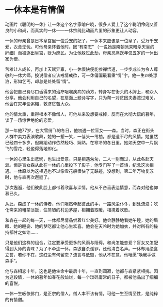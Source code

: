 # 一休本是有情僧

动画片《聪明的一休》让一休这个名字家喻户晓，很多人爱上了这个聪明伶俐又善良的小和尚，而真实的一休——一休宗纯比动画片里的形象更让人动容。 

一休的母亲曾是日本皇宫里一位受宠的妃子，一休本来应该是一位皇子，受万千宠爱，衣食无忧。可他母亲怀着他时，因“有南志” （一说她是南朝派来暗杀天皇的奸细）而被逐出皇宫，贬为庶民。为让他躲过此劫，母亲忍痛送年仅五岁的一休出家为僧。 

苦难让人成长，再加上天赋异禀，小一休很快便能参禅悟道，一步步成长为令人尊敬的一休大师。按说僧者应该戒情戒欲，可一休偏偏最看重“情”字。他一生四处漂泊，形如乞丐，却总是处处留“情”。 

他会把自己费尽口舌得来的治疗咽喉疾病的药方，转身写在街头的木牌上，和众人分享。他会利用自己的名望，在扇面上题诗写字，只为帮一对贫困夫妻渡过难关。他会在灾年设粥棚，救济贫苦大众。 

他的情太重，重得根本不像僧人，可他从来没想要戒掉，反而在大彻大悟的暮年，谈了一场惊世绝伦的恋爱。 

那一年他77岁，在大雪纷飞的冬日，他初遇一位盲女——森。当时，森正在街头人群中卖力表演歌舞，她的一颦一笑，一低头一甩袖，都是道不尽的风情。她虽然已经四十多岁，但舞蹈动作依然轻巧、娴熟，在寒冷的冬日里，她如天空中一片飘飞的雪花，轻盈得落地即化。 

一休的心里生出悲悯，也生出爱意。只是相遇匆匆，二人一别而过，从此各赴天涯。但是盲女森从此在一休的心里投下了影子，他专门写了一首诗，纪念这次相遇。一休原以为这相遇也不过像雪花般很快了无踪迹，没想到，第二年万物复苏时，他与森再次邂逅了。 

那次邂逅，他们彼此脸上都带着欣喜与深情。他从不吝啬表达情意，而森对他也仰慕已久。 

从此，森成了一休的侍者，他们坦然牵起彼此的手，一路风尘仆仆，到处流浪；吃化斋来的粗茶淡饭，住简陋的村边茅屋，相拥着取暖，相携着欢歌。 

和森在一起的每一天，一休都尽情品尝着红尘美好。他会静静地看她午睡，她的眉眼、她的睡姿、她的梦呓都让他心生欢喜。他会在天冷时为她加衣，并对所有的操持都甘之如饴…… 

只是他们这样的组合，注定要承受更多的风雨与阻碍，和尚怎能恋爱？盲女又怎配得到大师的青睐？为了不牵连一休，森欲自杀谢罪，还他清白名声。一休却用绝食立誓，若你不在，这红尘有何留恋？流言与诋毁，他从不在意，他唯愿“唤我手做森手”。 

他与森相恋十年，这也是他生命中最后十年，一直到圆寂，他都与森紧紧相携。因为这段情，一休的暮年如春花般灿烂，每一个琐碎庸常的日子，都被他品出了细细的喜悦。 

一休一生皈依佛门，是正宗的僧人。僧人本不该有情，可他一生至情至性，是纯粹的有情僧。